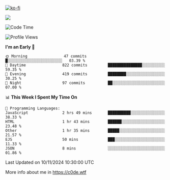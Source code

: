 [![ko-fi](https://ko-fi.com/img/githubbutton_sm.svg)](https://ko-fi.com/Z8Z4Y2LKX)

<a href="https://wakatime.com"><img src="https://wakatime.com/share/@c0dezin/b7f18a7c-ab3a-40b8-8bc7-b1b7bf71f1d6.svg" /></a>

<!--START_SECTION:waka-->
![Code Time](http://img.shields.io/badge/Code%20Time-143%20hrs%2020%20mins-blue)

![Profile Views](http://img.shields.io/badge/Profile%20Views-0-blue)

**I'm an Early 🐤** 

```text
🌞 Morning                47 commits          █░░░░░░░░░░░░░░░░░░░░░░░░   03.39 % 
🌆 Daytime                822 commits         ███████████████░░░░░░░░░░   59.35 % 
🌃 Evening                419 commits         ████████░░░░░░░░░░░░░░░░░   30.25 % 
🌙 Night                  97 commits          ██░░░░░░░░░░░░░░░░░░░░░░░   07.00 % 
```


📊 **This Week I Spent My Time On** 

```text
💬 Programming Languages: 
JavaScript               2 hrs 49 mins       ██████████░░░░░░░░░░░░░░░   38.33 % 
HTML                     1 hr 43 mins        ██████░░░░░░░░░░░░░░░░░░░   23.48 % 
Other                    1 hr 35 mins        █████░░░░░░░░░░░░░░░░░░░░   21.57 % 
EJS                      50 mins             ███░░░░░░░░░░░░░░░░░░░░░░   11.33 % 
JSON                     8 mins              ░░░░░░░░░░░░░░░░░░░░░░░░░   01.86 % 
```


 Last Updated on 10/11/2024 10:30:00 UTC
<!--END_SECTION:waka-->

More info about me in https://c0de.wtf
